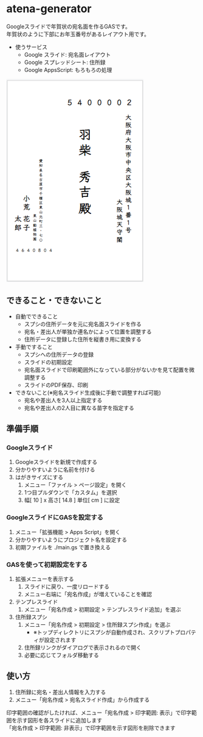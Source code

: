 # atena-generator
Googleスライドで年賀状の宛名面を作るGASです。  
年賀状のように下部にお年玉番号があるレイアウト用です。

- 使うサービス
  - Google スライド: 宛名面レイアウト
  - Google スプレッドシート: 住所録
  - Google AppsScript: もろもろの処理

![img](./atena-sample.png)

## できること・できないこと
- 自動でできること
  - スプシの住所データを元に宛名面スライドを作る
  - 宛名・差出人が単独か連名かによって位置を調整する
  - 住所データに登録した住所を縦書き用に変換する
- 手動ですること
  - スプシへの住所データの登録
  - スライドの初期設定
  - 宛名面スライドで印刷範囲外になっている部分がないかを見て配置を微調整する
  - スライドのPDF保存、印刷
- できないこと(※宛名スライド生成後に手動で調整すれば可能)
  - 宛名や差出人を3人以上指定する
  - 宛名や差出人の2人目に異なる苗字を指定する

## 準備手順
### Googleスライド
1. Googleスライドを新規で作成する
2. 分かりやすいように名前を付ける
3. はがきサイズにする
   1. メニュー「ファイル > ページ設定」を開く
   1. 1つ目プルダウンで「カスタム」を選択
   1. 幅[ 10 ] x 高さ[ 14.8 ] 単位[ cm ] に設定

### GoogleスライドにGASを設定する
1. メニュー「拡張機能 > Apps Script」を開く
2. 分かりやすいようにプロジェクト名を設定する
3. 初期ファイルを ./main.gs で置き換える

### GASを使って初期設定をする
1. 拡張メニューを表示する
   1. スライドに戻り、一度リロードする
   1. メニュー右端に「宛名作成」が増えていることを確認
2. テンプレスライド
   1. メニュー「宛名作成 > 初期設定 > テンプレスライド追加」を選ぶ
3. 住所録スプシ
   1. メニュー「宛名作成 > 初期設定 > 住所録スプシ作成」を選ぶ
      - ※トップディレクトリにスプシが自動作成され、スクリプトプロパティが設定されます
   1. 住所録リンクがダイアログで表示されるので開く
   1. 必要に応じてフォルダ移動する

## 使い方
1. 住所録に宛名・差出人情報を入力する
2. メニュー「宛名作成 > 宛名スライド作成」から作成する

印字範囲の確認がしたければ、メニュー「宛名作成 > 印字範囲: 表示」で印字範囲を示す図形を各スライドに追加します  
「宛名作成 > 印字範囲: 非表示」で印字範囲を示す図形を削除できます  
